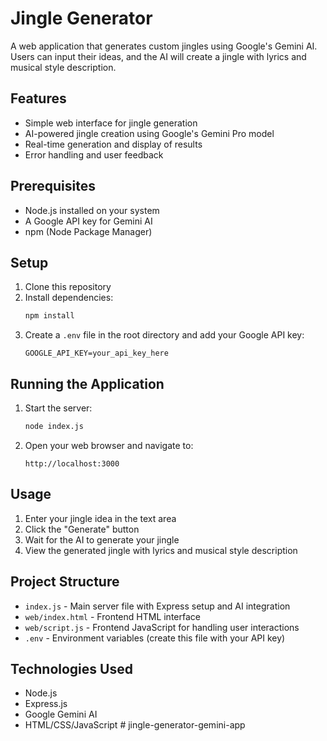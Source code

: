 # Jingle Generator

A web application that generates custom jingles using Google's Gemini AI. Users can input their ideas, and the AI will create a jingle with lyrics and musical style description.

## Features

- Simple web interface for jingle generation
- AI-powered jingle creation using Google's Gemini Pro model
- Real-time generation and display of results
- Error handling and user feedback

## Prerequisites

- Node.js installed on your system
- A Google API key for Gemini AI
- npm (Node Package Manager)

## Setup

1. Clone this repository
2. Install dependencies:
   ```bash
   npm install
   ```
3. Create a `.env` file in the root directory and add your Google API key:
   ```
   GOOGLE_API_KEY=your_api_key_here
   ```

## Running the Application

1. Start the server:
   ```bash
   node index.js
   ```
2. Open your web browser and navigate to:
   ```
   http://localhost:3000
   ```

## Usage

1. Enter your jingle idea in the text area
2. Click the "Generate" button
3. Wait for the AI to generate your jingle
4. View the generated jingle with lyrics and musical style description

## Project Structure

- `index.js` - Main server file with Express setup and AI integration
- `web/index.html` - Frontend HTML interface
- `web/script.js` - Frontend JavaScript for handling user interactions
- `.env` - Environment variables (create this file with your API key)

## Technologies Used

- Node.js
- Express.js
- Google Gemini AI
- HTML/CSS/JavaScript # jingle-generator-gemini-app
